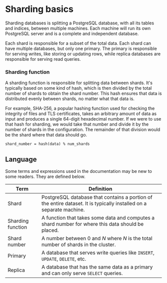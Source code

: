 # Sharding basics

Sharding databases is splitting a PostgreSQL database, with all its tables and indices, between multiple machines. Each machine will run its own PostgreSQL server and is a complete and independent database.

Each shard is responsible for a subset of the total data. Each shard can have multiple databases, but only one primary. The primary is responsible for serving writes, like storing or updating rows, while replica databases are responsible for serving read queries.

### Sharding function

A sharding function is responsible for splitting data between shards. It's typically based on some kind of hash, which is then divided by the total number of shards to obtain the shard number. This hash ensures that data is distributed evenly between shards, no matter what that data is.

For example, SHA-256, a popular hashing function used for checking the integrity of files and TLS certificates, takes an arbitrary amount of data as input and produces a single 64-digit hexadecimal number. If we were to use that hash for sharding, we would take that number and divide it by the number of shards in the configuration. The remainder of that division would be the shard where that data should go.

```
shard_number = hash(data) % num_shards
```


## Language

Some terms and expressions used in the documentation may be new to some readers. They are defined below.

| Term | Definition |
|------|------------|
| Shard | PostgreSQL database that contains a portion of the entire dataset. It is typically installed on a separate machine. |
| Sharding function | A function that takes some data and computes a shard number for where this data should be placed. |
| Shard number | A number between 0 and _N_ where _N_ is the total number of shards in the cluster. |
| Primary | A database that serves write queries like `INSERT`, `UPDATE`, `DELETE`, etc. |
| Replica | A database that has the same data as a primary and can only serve `SELECT` queries. |
